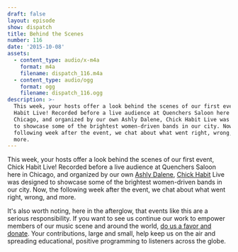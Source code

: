 ```yaml
---
draft: false
layout: episode
show: dispatch
title: Behind the Scenes
number: 116
date: '2015-10-08'
assets:
  - content_type: audio/x-m4a
    format: m4a
    filename: dispatch_116.m4a
  - content_type: audio/ogg
    format: ogg
    filename: dispatch_116.ogg
description: >-
  This week, your hosts offer a look behind the scenes of our first event, Chick
  Habit Live! Recorded before a live audience at Quenchers Saloon here in
  Chicago, and organized by our own Ashly Dalene, Chick Habit Live was designed
  to showcase some of the brightest women-driven bands in our city. Now, the
  following week after the event, we chat about what went right, wrong, and
  more.
---
```

This week, your hosts offer a look behind the scenes of our first event, Chick Habit Live! Recorded before a live audience at Quenchers Saloon here in Chicago, and organized by our own [Ashly Dalene](http://machine.fm/people/ashly-dalene), [Chick Habit](http://nicholaswyoung.com/programs/chick-habit) Live was designed to showcase some of the brightest women-driven bands in our city. Now, the following week after the event, we chat about what went right, wrong, and more.

It's also worth noting, here in the afterglow, that events like this are a serious responsibility. If you want to see us continue our work to empower members of our music scene and around the world, [do us a favor and donate](http://machine.fm/donate). Your contributions, large and small, help keep us on the air and spreading educational, positive programming to listeners across the globe.